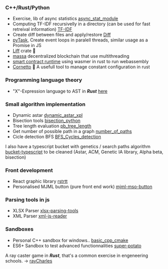 ### C++/Rust/Python
- Exercise, lib of async statistics [async_stat_module](https://github.com/adrien-zinger/async_stat_module)
- Computing TF-IDF recursivelly in a directory (can be used for fast retreival information) [TF-IDF](https://github.com/adrien-zinger/TF-IDF)
- Create diff between files and apply/restore [Diff](https://github.com/adrien-zinger/Diff)
- [pyTask](https://github.com/adrien-zinger/pyTasks), Create event loops in paralell threads, similar usage as a Promise in JS
- [Liff](https://crates.io/crates/liff) crate 🍃
- [massa](https://github.com/massalabs/massa) decentralized blockchain that use multithreading
- [smart contract runtime](https://github.com/massalabs/sc-runtime) using wasmer in rust to run webassembly
- [Cornetto](https://crates.io/crates/cornetto) 🥐 A usefull tool to manage constant configuration in rust

### Programming language theory
- "X"-Expression language to AST in _**Rust**_ [here](https://github.com/adrien-zinger/language_to_ast) 

### Small algorithm implementation
- Dynamic astar [dynamic_astar_xpl](https://github.com/adrien-zinger/dynamic_astar_xpl)
- Bisection tools [bisection_python](https://github.com/adrien-zinger/bisection_python)
- Tree length evaluation [pb_tree_length](https://github.com/adrien-zinger/pb_tree_length)
- Get number of possible path in a graph [number_of_paths](https://github.com/adrien-zinger/number_of_paths)
- Cicle detection BFS [BFS_Cycles_detection](https://github.com/adrien-zinger/BFS_Cycles_detection)

I also have a typescript bucket with genetics / search paths algorithm [bucket-typescript](https://github.com/adrien-zinger/bucket-typescript) to be cleaned (Astar, ACM, Genetic IA library, Alpha beta, bisection)

### Front development

- React graphic library [rstrtt](https://github.com/adrien-zinger/rstrtt)
- Personalised MJML button (pure front end work) [mjml-mso-button](https://github.com/adrien-zinger/mjml-mso-button)

### Parsing tools in js
- XLSX Parser [xlsx-parsing-tools](https://github.com/adrien-zinger/xlsx-parsing-tools)
- XML Parser [xml-js-reader](https://github.com/adrien-zinger/xml-js-reader)

### Sandboxes
- Personal C++ sandbox for windows.. [basic_cpp_cmake](https://github.com/adrien-zinger/basic_cpp_cmake)
- ES6+ Sandbox to test advanced functionnalities [super-potato](https://github.com/adrien-zinger/super-potato)

A ray caster game in **_Rust_**, that's a common exercise in engeneering schools.
-> [rayCharles](https://github.com/adrien-zinger/raycharles)

